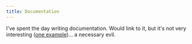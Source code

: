 ```yaml
---
title: Documentation
---
```


I've spent the day writing documentation. Would link to it, but it's not very interesting ([one example](http://www.wincent.com/a/support/registering/))... a necessary evil.
